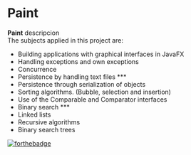 # Paint

  <b>Paint</b>   descripcion<br>The subjects applied in this project are:
  <ul>
  <li>Building applications with graphical interfaces in JavaFX</li>
  <li>Handling exceptions and own exceptions</li>
  <li>Concurrence</li>
  <li>Persistence by handling text files ***</li>
  <li>Persistence through serialization of objects</li>
  <li>Sorting algorithms. (Bubble, selection and insertion)</li>
  <li>Use of the Comparable and Comparator interfaces</li>
  <li>Binary search ***</li>
  <li>Linked lists</li>
  <li>Recursive algorithms</li>
  <li>Binary search trees</li>
  </ul>

  [![forthebadge](https://forthebadge.com/images/badges/made-with-java.svg)](https://forthebadge.com)
